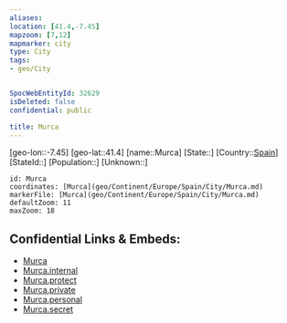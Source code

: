 ```yaml
---
aliases: 
location: [41.4,-7.45]
mapzoom: [7,12] 
mapmarker: city 
type: City
tags:
- geo/City


SpocWebEntityId: 32629
isDeleted: false
confidential: public

title: Murca
---
```

[geo-lon::-7.45]
[geo-lat::41.4]
[name::Murca]
[State::]
[Country::[Spain](geo/Continent/Europe/Spain.md)]
[StateId::]
[Population::]
[Unknown::]


```leaflet
id: Murca
coordinates: [Murca](geo/Continent/Europe/Spain/City/Murca.md)
markerFile: [Murca](geo/Continent/Europe/Spain/City/Murca.md)
defaultZoom: 11 
maxZoom: 18
```


## Confidential Links & Embeds: 
- [Murca](../../../../../../_public/geo/Continent/Europe/Spain/City/Murca.md) 
- [Murca.internal](../../../../../../_internal/geo/Continent/Europe/Spain/City/Murca.internal.md) 
- [Murca.protect](../../../../../../_protect/geo/Continent/Europe/Spain/City/Murca.protect.md) 
- [Murca.private](../../../../../../_private/geo/Continent/Europe/Spain/City/Murca.private.md) 
- [Murca.personal](../../../../../../_personal/geo/Continent/Europe/Spain/City/Murca.personal.md) 
- [Murca.secret](../../../../../../_secret/geo/Continent/Europe/Spain/City/Murca.secret.md) 
